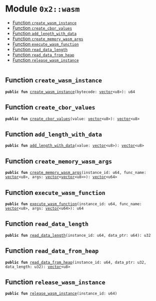 
<a name="0x2_wasm"></a>

# Module `0x2::wasm`



-  [Function `create_wasm_instance`](#0x2_wasm_create_wasm_instance)
-  [Function `create_cbor_values`](#0x2_wasm_create_cbor_values)
-  [Function `add_length_with_data`](#0x2_wasm_add_length_with_data)
-  [Function `create_memory_wasm_args`](#0x2_wasm_create_memory_wasm_args)
-  [Function `execute_wasm_function`](#0x2_wasm_execute_wasm_function)
-  [Function `read_data_length`](#0x2_wasm_read_data_length)
-  [Function `read_data_from_heap`](#0x2_wasm_read_data_from_heap)
-  [Function `release_wasm_instance`](#0x2_wasm_release_wasm_instance)


<pre><code></code></pre>



<a name="0x2_wasm_create_wasm_instance"></a>

## Function `create_wasm_instance`



<pre><code><b>public</b> <b>fun</b> <a href="wasm.md#0x2_wasm_create_wasm_instance">create_wasm_instance</a>(bytecode: <a href="">vector</a>&lt;u8&gt;): u64
</code></pre>



<a name="0x2_wasm_create_cbor_values"></a>

## Function `create_cbor_values`



<pre><code><b>public</b> <b>fun</b> <a href="wasm.md#0x2_wasm_create_cbor_values">create_cbor_values</a>(value: <a href="">vector</a>&lt;u8&gt;): <a href="">vector</a>&lt;u8&gt;
</code></pre>



<a name="0x2_wasm_add_length_with_data"></a>

## Function `add_length_with_data`



<pre><code><b>public</b> <b>fun</b> <a href="wasm.md#0x2_wasm_add_length_with_data">add_length_with_data</a>(value: <a href="">vector</a>&lt;u8&gt;): <a href="">vector</a>&lt;u8&gt;
</code></pre>



<a name="0x2_wasm_create_memory_wasm_args"></a>

## Function `create_memory_wasm_args`



<pre><code><b>public</b> <b>fun</b> <a href="wasm.md#0x2_wasm_create_memory_wasm_args">create_memory_wasm_args</a>(instance_id: u64, func_name: <a href="">vector</a>&lt;u8&gt;, args: <a href="">vector</a>&lt;<a href="">vector</a>&lt;u8&gt;&gt;): <a href="">vector</a>&lt;u64&gt;
</code></pre>



<a name="0x2_wasm_execute_wasm_function"></a>

## Function `execute_wasm_function`



<pre><code><b>public</b> <b>fun</b> <a href="wasm.md#0x2_wasm_execute_wasm_function">execute_wasm_function</a>(instance_id: u64, func_name: <a href="">vector</a>&lt;u8&gt;, args: <a href="">vector</a>&lt;u64&gt;): u64
</code></pre>



<a name="0x2_wasm_read_data_length"></a>

## Function `read_data_length`



<pre><code><b>public</b> <b>fun</b> <a href="wasm.md#0x2_wasm_read_data_length">read_data_length</a>(instance_id: u64, data_ptr: u64): u32
</code></pre>



<a name="0x2_wasm_read_data_from_heap"></a>

## Function `read_data_from_heap`



<pre><code><b>public</b> <b>fun</b> <a href="wasm.md#0x2_wasm_read_data_from_heap">read_data_from_heap</a>(instance_id: u64, data_ptr: u32, data_length: u32): <a href="">vector</a>&lt;u8&gt;
</code></pre>



<a name="0x2_wasm_release_wasm_instance"></a>

## Function `release_wasm_instance`



<pre><code><b>public</b> <b>fun</b> <a href="wasm.md#0x2_wasm_release_wasm_instance">release_wasm_instance</a>(instance_id: u64)
</code></pre>

